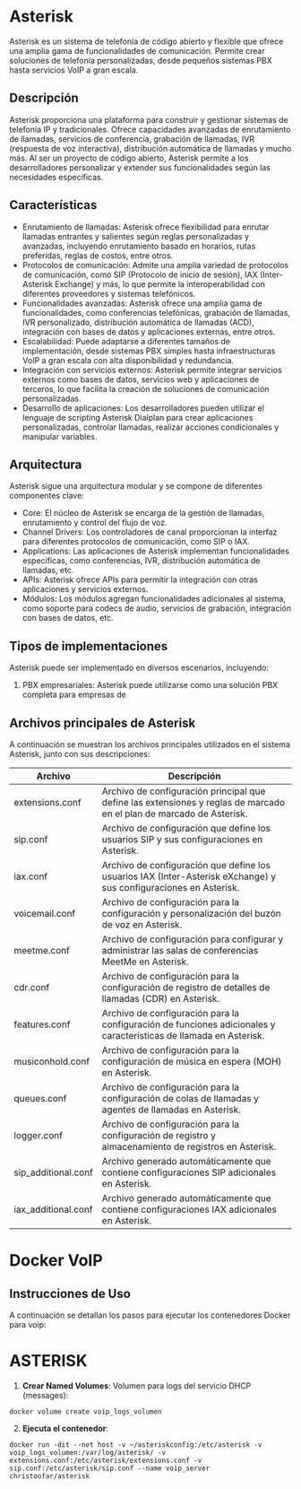 
# Asterisk

Asterisk es un sistema de telefonía de código abierto y flexible que ofrece una amplia gama de funcionalidades de comunicación. Permite crear soluciones de telefonía personalizadas, desde pequeños sistemas PBX hasta servicios VoIP a gran escala.

## Descripción

Asterisk proporciona una plataforma para construir y gestionar sistemas de telefonía IP y tradicionales. Ofrece capacidades avanzadas de enrutamiento de llamadas, servicios de conferencia, grabación de llamadas, IVR (respuesta de voz interactiva), distribución automática de llamadas y mucho más. Al ser un proyecto de código abierto, Asterisk permite a los desarrolladores personalizar y extender sus funcionalidades según las necesidades específicas.

## Características

- Enrutamiento de llamadas: Asterisk ofrece flexibilidad para enrutar llamadas entrantes y salientes según reglas personalizadas y avanzadas, incluyendo enrutamiento basado en horarios, rutas preferidas, reglas de costos, entre otros.
- Protocolos de comunicación: Admite una amplia variedad de protocolos de comunicación, como SIP (Protocolo de inicio de sesión), IAX (Inter-Asterisk Exchange) y más, lo que permite la interoperabilidad con diferentes proveedores y sistemas telefónicos.
- Funcionalidades avanzadas: Asterisk ofrece una amplia gama de funcionalidades, como conferencias telefónicas, grabación de llamadas, IVR personalizado, distribución automática de llamadas (ACD), integración con bases de datos y aplicaciones externas, entre otros.
- Escalabilidad: Puede adaptarse a diferentes tamaños de implementación, desde sistemas PBX simples hasta infraestructuras VoIP a gran escala con alta disponibilidad y redundancia.
- Integración con servicios externos: Asterisk permite integrar servicios externos como bases de datos, servicios web y aplicaciones de terceros, lo que facilita la creación de soluciones de comunicación personalizadas.
- Desarrollo de aplicaciones: Los desarrolladores pueden utilizar el lenguaje de scripting Asterisk Dialplan para crear aplicaciones personalizadas, controlar llamadas, realizar acciones condicionales y manipular variables.

## Arquitectura

Asterisk sigue una arquitectura modular y se compone de diferentes componentes clave:

- Core: El núcleo de Asterisk se encarga de la gestión de llamadas, enrutamiento y control del flujo de voz.
- Channel Drivers: Los controladores de canal proporcionan la interfaz para diferentes protocolos de comunicación, como SIP o IAX.
- Applications: Las aplicaciones de Asterisk implementan funcionalidades específicas, como conferencias, IVR, distribución automática de llamadas, etc.
- APIs: Asterisk ofrece APIs para permitir la integración con otras aplicaciones y servicios externos.
- Módulos: Los módulos agregan funcionalidades adicionales al sistema, como soporte para codecs de audio, servicios de grabación, integración con bases de datos, etc.

## Tipos de implementaciones

Asterisk puede ser implementado en diversos escenarios, incluyendo:

1. PBX empresariales: Asterisk puede utilizarse como una solución PBX completa para empresas de

## Archivos principales de Asterisk

A continuación se muestran los archivos principales utilizados en el sistema Asterisk, junto con sus descripciones:

| Archivo               | Descripción                                                                 |
| --------------------- | --------------------------------------------------------------------------- |
| extensions.conf       | Archivo de configuración principal que define las extensiones y reglas de marcado en el plan de marcado de Asterisk. |
| sip.conf              | Archivo de configuración que define los usuarios SIP y sus configuraciones en Asterisk. |
| iax.conf              | Archivo de configuración que define los usuarios IAX (Inter-Asterisk eXchange) y sus configuraciones en Asterisk. |
| voicemail.conf        | Archivo de configuración para la configuración y personalización del buzón de voz en Asterisk. |
| meetme.conf           | Archivo de configuración para configurar y administrar las salas de conferencias MeetMe en Asterisk. |
| cdr.conf              | Archivo de configuración para la configuración de registro de detalles de llamadas (CDR) en Asterisk. |
| features.conf         | Archivo de configuración para la configuración de funciones adicionales y características de llamada en Asterisk. |
| musiconhold.conf      | Archivo de configuración para la configuración de música en espera (MOH) en Asterisk. |
| queues.conf           | Archivo de configuración para la configuración de colas de llamadas y agentes de llamadas en Asterisk. |
| logger.conf           | Archivo de configuración para la configuración de registro y almacenamiento de registros en Asterisk. |
| sip_additional.conf   | Archivo generado automáticamente que contiene configuraciones SIP adicionales en Asterisk. |
| iax_additional.conf   | Archivo generado automáticamente que contiene configuraciones IAX adicionales en Asterisk. |

# Docker VoIP

## Instrucciones de Uso

A continuación se detallan los pasos para ejecutar los contenedores Docker para voip:

# ASTERISK
1. **Crear Named Volumes**:
Volumen para logs del servicio DHCP (messages):
 ```shell
docker volume create voip_logs_volumen
```

2. **Ejecuta el contenedor**:
```shell
docker run -dit --net host -v ~/asteriskconfig:/etc/asterisk -v	voip_logs_volumen:/var/log/asterisk/ -v extensions.conf:/etc/asterisk/extensions.conf -v sip.conf:/etc/asterisk/sip.conf --name voip_server christoofar/asterisk
```
